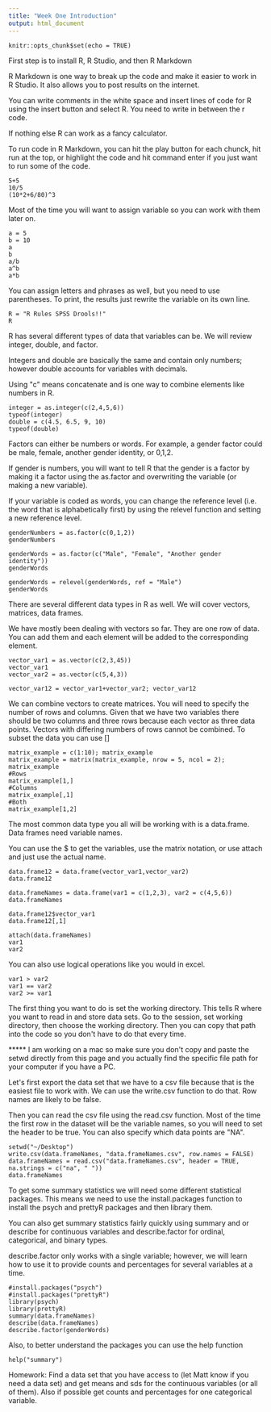 ```yaml
---
title: "Week One Introduction"
output: html_document
---
```


```{r setup, include=FALSE}
knitr::opts_chunk$set(echo = TRUE)
```
First step is to install R, R Studio, and then R Markdown

R Markdown is one way to break up the code and make it easier to work in R Studio.
It also allows you to post results on the internet.

You can write comments in the white space and insert lines of code for R using the insert button and select R.  You need to write in between the r code.

If nothing else R can work as a fancy calculator.  

To run code in R Markdown, you can hit the play button for each chunck, hit run at the top, or highlight the code and hit command enter if you just want to run some of the code.
```{r}
5+5
10/5
(10*2+6/80)^3
```
Most of the time you will want to assign variable so you can work with them later on.  
```{r}
a = 5
b = 10
a
b
a/b
a^b
a*b
```
You can assign letters and phrases as well, but you need to use parentheses.  To print, the results just rewrite the variable on its own line.
```{r}
R = "R Rules SPSS Drools!!"
R
```
R has several different types of data that variables can be.  We will review integer, double, and factor.

Integers and double are basically the same and contain only numbers; however double accounts for variables with decimals.

Using "c" means concatenate and is one way to combine elements like numbers in R.
```{r}
integer = as.integer(c(2,4,5,6))
typeof(integer)
double = c(4.5, 6.5, 9, 10)
typeof(double)
```
Factors can either be numbers or words.  For example, a gender factor could be male, female, another gender identity, or 0,1,2.

If gender is numbers, you will want to tell R that the gender is a factor by making it a factor using the as.factor and overwriting the variable (or making a new variable).

If your variable is coded as words, you can change the reference level (i.e. the word that is alphabetically first) by using the relevel function and setting a new reference level.
```{r}
genderNumbers = as.factor(c(0,1,2))
genderNumbers

genderWords = as.factor(c("Male", "Female", "Another gender identity"))
genderWords

genderWords = relevel(genderWords, ref = "Male")
genderWords
```
There are several different data types in R as well.  We will cover vectors, matrices, data frames.

We have mostly been dealing with vectors so far.  They are one row of data.  You can add them and each element will be added to the corresponding element.
```{r}
vector_var1 = as.vector(c(2,3,45))
vector_var1
vector_var2 = as.vector(c(5,4,3))

vector_var12 = vector_var1+vector_var2; vector_var12
```
We can combine vectors to create matrices.  You will need to specify the number of rows and columns.  Given that we have two variables there should be two columns and three rows because each vector as three data points.  Vectors with differing numbers of rows cannot be combined.  To subset the data you can use []
```{r}
matrix_example = c(1:10); matrix_example
matrix_example = matrix(matrix_example, nrow = 5, ncol = 2); matrix_example
#Rows 
matrix_example[1,]
#Columns
matrix_example[,1]
#Both
matrix_example[1,2]
```
The most common data type you all will be working with is a data.frame.  Data frames need variable names.

You can use the $ to get the variables, use the matrix notation, or use attach and just use the actual name.
```{r}
data.frame12 = data.frame(vector_var1,vector_var2)
data.frame12

data.frameNames = data.frame(var1 = c(1,2,3), var2 = c(4,5,6))
data.frameNames

data.frame12$vector_var1
data.frame12[,1]

attach(data.frameNames)
var1
var2
```
You can also use logical operations like you would in excel.
```{r}
var1 > var2
var1 == var2
var2 >= var1
```
The first thing you want to do is set the working directory.  This tells R where you want to read in and store data sets.  Go to the session, set working directory, then choose the working directory.  Then you can copy that path into the code so you don't have to do that every time.

***** I am working on a mac so make sure you don't copy and paste the setwd directly from this page and you actually find the specific file path for your computer if you have a PC.

Let's first export the data set that we have to a csv file because that is the easiest file to work with.  We can use the write.csv function to do that.  Row names are likely to be false.

Then you can read the csv file using the read.csv function.  Most of the time the first row in the dataset will be the variable names, so you will need to set the header to be true.  You can also specify which data points are "NA".
```{r}
setwd("~/Desktop")
write.csv(data.frameNames, "data.frameNames.csv", row.names = FALSE)
data.frameNames = read.csv("data.frameNames.csv", header = TRUE, na.strings = c("na", " "))
data.frameNames
```
To get some summary statistics we will need some different statistical packages.  This means we need to use the install.packages function to install the psych and prettyR packages and then library them.

You can also get summary statistics fairly quickly using summary and or describe for continuous variables and describe.factor for ordinal, categorical, and binary types.

describe.factor only works with a single variable; however, we will learn how to use it to provide counts and percentages for several variables at a time.
```{r}
#install.packages("psych")
#install.packages("prettyR")
library(psych)
library(prettyR)
summary(data.frameNames)
describe(data.frameNames)
describe.factor(genderWords)
```
Also, to better understand the packages you can use the help function
```{r}
help("summary")
```
Homework: Find a data set that you have access to (let Matt know if you need a data set) and get means and sds for the continuous variables (or all of them).  Also if possible get counts and percentages for one categorical variable.
